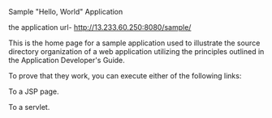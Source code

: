 
Sample "Hello, World" Application 

 the application url-     http://13.233.60.250:8080/sample/


This is the home page for a sample application used to illustrate the source directory organization of a web application utilizing the principles outlined in the Application Developer's Guide.

To prove that they work, you can execute either of the following links:

To a JSP page.

To a servlet.

